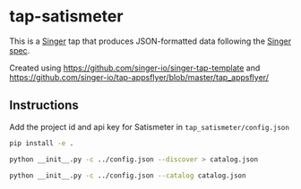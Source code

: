 # tap-satismeter

This is a [Singer](https://singer.io) tap that produces JSON-formatted data
following the [Singer
spec](https://github.com/singer-io/getting-started/blob/master/SPEC.md).

Created using https://github.com/singer-io/singer-tap-template and https://github.com/singer-io/tap-appsflyer/blob/master/tap_appsflyer/

## Instructions

Add the project id and api key for Satismeter in `tap_satismeter/config.json`

```bash
pip install -e .
```

```bash
python __init__.py -c ../config.json --discover > catalog.json
```

```bash
python __init__.py -c ../config.json --catalog catalog.json
```